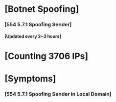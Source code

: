 # [Botnet Spoofing]
### [554 5.7.1 Spoofing Sender]
#### [Updated every 2~3 hours]

# [Counting 3706 IPs]

# [Symptoms] 
###   [554 5.7.1 Spoofing Sender in Local Domain]
